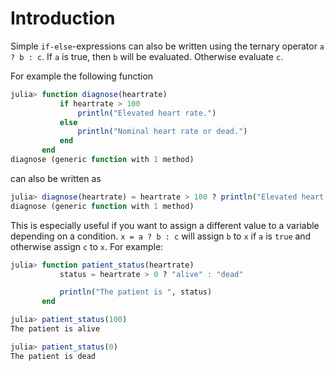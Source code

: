# Introduction

Simple `if-else`-expressions can also be written using the ternary operator `a ? b : c`.
If `a` is true, then `b` will be evaluated.
Otherwise evaluate `c`.

For example the following function

```julia
julia> function diagnose(heartrate)
           if heartrate > 100
               println("Elevated heart rate.")
           else
               println("Nominal heart rate or dead.")
           end
       end
diagnose (generic function with 1 method)
```

can also be written as

```julia
julia> diagnose(heartrate) = heartrate > 100 ? println("Elevated heart rate.") : println("Nominal heart rate or dead.")
diagnose (generic function with 1 method)
```

This is especially useful if you want to assign a different value to a variable depending on a condition.
`x = a ? b : c` will assign `b` to `x` if `a` is `true` and otherwise assign `c` to `x`.
For example:

```julia
julia> function patient_status(heartrate)
           status = heartrate > 0 ? "alive" : "dead"

           println("The patient is ", status)
       end

julia> patient_status(100)
The patient is alive

julia> patient_status(0)
The patient is dead
```
